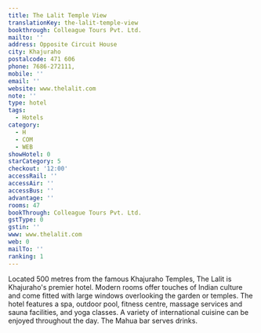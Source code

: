 ```yaml
---
title: The Lalit Temple View
translationKey: the-lalit-temple-view
bookthrough: Colleague Tours Pvt. Ltd.
mailto: ''
address: Opposite Circuit House
city: Khajuraho
postalcode: 471 606
phone: 7686-272111,
mobile: ''
email: ''
website: www.thelalit.com
note: ''
type: hotel
tags:
  - Hotels
category:
  - H
  - COM
  - WEB
showHotel: 0
starCategory: 5
checkout: '12:00'
accessRail: ''
accessAir: ''
accessBus: ''
advantage: ''
rooms: 47
bookThrough: Colleague Tours Pvt. Ltd.
gstType: 0
gstin: ''
www: www.thelalit.com
web: 0
mailTo: ''
ranking: 1
---
```



















Located 500 metres from the famous Khajuraho Temples, The Lalit is Khajuraho's premier hotel. Modern rooms offer touches of Indian culture and come fitted with large windows overlooking the garden or temples. The hotel features a spa, outdoor pool, fitness centre, massage services and sauna facilities, and yoga classes. A variety of international cuisine can be enjoyed throughout the day. The Mahua bar serves drinks.